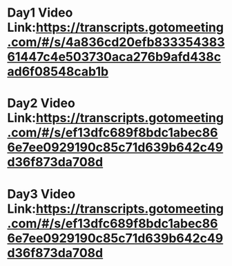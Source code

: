 # Day1 Video Link:https://transcripts.gotomeeting.com/#/s/4a836cd20efb83335438361447c4e503730aca276b9afd438cad6f08548cab1b

# Day2 Video Link:https://transcripts.gotomeeting.com/#/s/ef13dfc689f8bdc1abec866e7ee0929190c85c71d639b642c49d36f873da708d

# Day3 Video Link:https://transcripts.gotomeeting.com/#/s/ef13dfc689f8bdc1abec866e7ee0929190c85c71d639b642c49d36f873da708d
